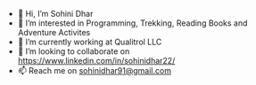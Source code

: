 - 👋 Hi, I’m Sohini Dhar
- 👀 I’m interested in Programming, Trekking, Reading Books and Adventure Activites
- 🌱 I’m currently working at Qualitrol LLC
- 💞️ I’m looking to collaborate on https://www.linkedin.com/in/sohinidhar22/
- 📫 Reach me on sohinidhar91@gmail.com


